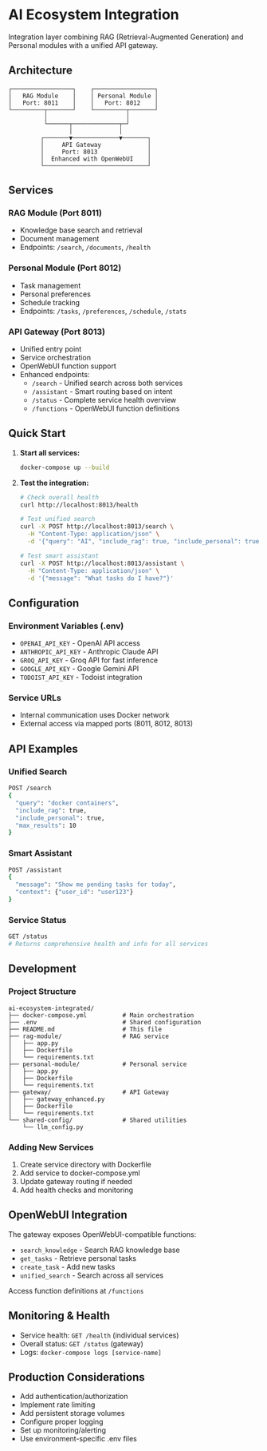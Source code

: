 # AI Ecosystem Integration

Integration layer combining RAG (Retrieval-Augmented Generation) and Personal modules with a unified API gateway.

## Architecture

```
┌─────────────────┐    ┌─────────────────┐
│   RAG Module    │    │ Personal Module │
│   Port: 8011    │    │   Port: 8012    │
└─────────┬───────┘    └─────────┬───────┘
          │                      │
          └──────┬─────────────┬─┘
                 │             │
         ┌───────▼─────────────▼───────┐
         │     API Gateway             │
         │     Port: 8013              │
         │  Enhanced with OpenWebUI    │
         └─────────────────────────────┘
```

## Services

### RAG Module (Port 8011)
- Knowledge base search and retrieval
- Document management
- Endpoints: `/search`, `/documents`, `/health`

### Personal Module (Port 8012)
- Task management
- Personal preferences
- Schedule tracking
- Endpoints: `/tasks`, `/preferences`, `/schedule`, `/stats`

### API Gateway (Port 8013)
- Unified entry point
- Service orchestration
- OpenWebUI function support
- Enhanced endpoints:
  - `/search` - Unified search across both services
  - `/assistant` - Smart routing based on intent
  - `/status` - Complete service health overview
  - `/functions` - OpenWebUI function definitions

## Quick Start

1. **Start all services:**
   ```bash
   docker-compose up --build
   ```

2. **Test the integration:**
   ```bash
   # Check overall health
   curl http://localhost:8013/health

   # Test unified search
   curl -X POST http://localhost:8013/search \
     -H "Content-Type: application/json" \
     -d '{"query": "AI", "include_rag": true, "include_personal": true}'

   # Test smart assistant
   curl -X POST http://localhost:8013/assistant \
     -H "Content-Type: application/json" \
     -d '{"message": "What tasks do I have?"}'
   ```

## Configuration

### Environment Variables (.env)
- `OPENAI_API_KEY` - OpenAI API access
- `ANTHROPIC_API_KEY` - Anthropic Claude API
- `GROQ_API_KEY` - Groq API for fast inference
- `GOOGLE_API_KEY` - Google Gemini API
- `TODOIST_API_KEY` - Todoist integration

### Service URLs
- Internal communication uses Docker network
- External access via mapped ports (8011, 8012, 8013)

## API Examples

### Unified Search
```bash
POST /search
{
  "query": "docker containers",
  "include_rag": true,
  "include_personal": true,
  "max_results": 10
}
```

### Smart Assistant
```bash
POST /assistant
{
  "message": "Show me pending tasks for today",
  "context": {"user_id": "user123"}
}
```

### Service Status
```bash
GET /status
# Returns comprehensive health and info for all services
```

## Development

### Project Structure
```
ai-ecosystem-integrated/
├── docker-compose.yml          # Main orchestration
├── .env                        # Shared configuration
├── README.md                   # This file
├── rag-module/                 # RAG service
│   ├── app.py
│   ├── Dockerfile
│   └── requirements.txt
├── personal-module/            # Personal service
│   ├── app.py
│   ├── Dockerfile
│   └── requirements.txt
├── gateway/                    # API Gateway
│   ├── gateway_enhanced.py
│   ├── Dockerfile
│   └── requirements.txt
└── shared-config/              # Shared utilities
    └── llm_config.py
```

### Adding New Services
1. Create service directory with Dockerfile
2. Add service to docker-compose.yml
3. Update gateway routing if needed
4. Add health checks and monitoring

## OpenWebUI Integration

The gateway exposes OpenWebUI-compatible functions:

- `search_knowledge` - Search RAG knowledge base
- `get_tasks` - Retrieve personal tasks
- `create_task` - Add new tasks
- `unified_search` - Search across all services

Access function definitions at `/functions`

## Monitoring & Health

- Service health: `GET /health` (individual services)
- Overall status: `GET /status` (gateway)
- Logs: `docker-compose logs [service-name]`

## Production Considerations

- Add authentication/authorization
- Implement rate limiting
- Add persistent storage volumes
- Configure proper logging
- Set up monitoring/alerting
- Use environment-specific .env files